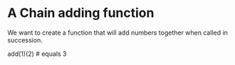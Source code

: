# A Chain adding function
We want to create a function that will add numbers together when called in succession.


add(1)(2) # equals 3
